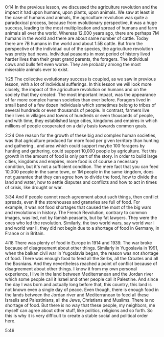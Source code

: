 0:14
In the previous lesson, we discussed the agriculture revolution and the impact
it had upon humans, upon plants, upon animals. We saw at least in the case of
humans and animals, the agriculture revolution was quite a paradoxical process,
because from evolutionary perspective, it was a huge success, leading to the most
multiplication and spread of humans and farm animals all over the world. Whereas
12,000 years ago, there are perhaps 7M humans in the world and there are about
same number of cattle. Today there are 7B humans in the world and about 1.5B
cattle. But from the perspective of the individual out of the species, the
agriculture revolution was pretty bad news. Individual peasants in most period of
history lived harder lives than their great grand parents, the foragers. The individual
cows and bulls felt even worse. They are probably among the most miserable animals
ever to exist.

1:25
The collective evolutionary success is coupled, as we saw in previous lesson, with
a lot of individual sufferings. In this lesson we will look more closely, the impact
of the agriculture revolution on humans and on the society that they created. The
most important impact, was the appearance of far more complex human societies than
ever before. Foragers lived in small band of a few dozen individuals which sometimes
belong to tribes of several hundreds or even thousands of people. In contrast,
farmers live their lives in villages and towns of hundreds or even thousands of people,
and with time, they established large cities, kingdoms and empires in which millions
of people cooperated on a daily basis towards common goals.

2:24
One reason for the growth of these big and complex human societies, was that
agriculture produced far more food per given territory than hunting and gathering
, and area which could support maybe 100 foragers by hunting and gathering, could
support 10,000 people by agriculture. Yet this growth in the amount of food is
only part of the story. In order to build large cities, kingdoms and empires, more
food is of course a necessary condition, but it's not a sufficient condition. The
mere fact that you can feed 10,000 people in the same town, or 1M people in the
same kingdom, does not guarantee that they can agree how to divide the food, how
to divide the land and water, how to settle disputes and conflicts and how to act
in times of crisis, like drought or war.

3:34
And if people cannot reach agreement about such things, then conflict spreads,
even if the storehouses and granaries are full of food. For example, it was not
food shortages that caused the most of the big wars and revolutions in history.
The French Revolution, contrary to common images, was led, not by famish peasants,
but by fat lawyers. They were the ones who led the revolution. Similarly, the two
world wars, say world war I and world war II, they did not begin due to a shortage
of food in Germany, in France or in Britain.

4:18
There was plenty of food in Europe in 1914 and 1939. The war broke because of
disagreement about other things. Similarly in Yugoslavia in 1991, when the balkan
civil war in Yugoslavia began, the reason was not shortage of food. There was
enough food to feed all the Serbs, all the Croates and all the Bosnians. And
they nevertheless reached a point of conflict because of disagreement about other
things. I know it from my own personal experience, I live in the land between
Mediterranean and the Jordan river which some people call it Israel and other people
call it Palestine. And since the day I was born and actually long before that, this
country, this land is not known even a single day of peace. Even though, there
is enough food in the lands between the Jordan river and Mediterranean to feed
all these Israelis and Palestinians, all the Jews, Christians and Muslims. There
is no shortage of food. But there is no way that these people, my neighbors, me
myself can agree about other stuff, like politics, religions and so forth. So
this is why it is very difficult to create a stable social and political order
here.

5:49
